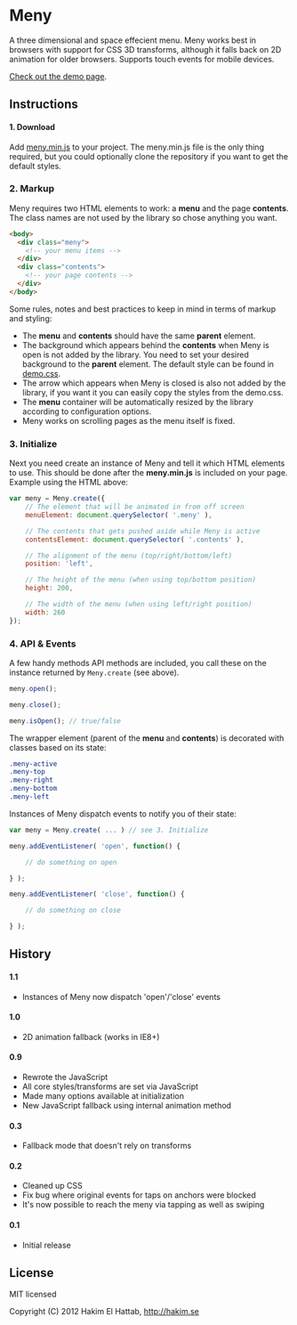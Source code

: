 # Meny

A three dimensional and space effecient menu. Meny works best in browsers with support for CSS 3D transforms, although it falls back on 2D animation for older browsers. Supports touch events for mobile devices.

[Check out the demo page](http://lab.hakim.se/meny/).


## Instructions

#### 1. Download
Add [meny.min.js](https://github.com/hakimel/Meny/blob/master/js/meny.min.js) to your project. The meny.min.js file is the only thing required, but you could optionally clone the repository if you want to get the default styles.

### 2. Markup
Meny requires two HTML elements to work: a **menu** and the page **contents**. The class names are not used by the library so chose anything you want.

```html
<body>
  <div class="meny">
    <!-- your menu items -->
  </div>
  <div class="contents">
    <!-- your page contents -->
  </div>
</body>
```

Some rules, notes and best practices to keep in mind in terms of markup and styling:
- The **menu** and **contents** should have the same **parent** element.
- The background which appears behind the **contents** when Meny is open is not added by the library. You need to set your desired background to the **parent** element. The default style can be found in [demo.css](https://github.com/hakimel/Meny/blob/master/css/demo.css#L23).
- The arrow which appears when Meny is closed is also not added by the library, if you want it you can easily copy the styles from the demo.css.
- The **menu** container will be automatically resized by the library according to configuration options.
- Meny works on scrolling pages as the menu itself is fixed.


### 3. Initialize
Next you need create an instance of Meny and tell it which HTML elements to use. This should be done after the **meny.min.js** is included on your page. Example using the HTML above:

```javascript
var meny = Meny.create({
	// The element that will be animated in from off screen
	menuElement: document.querySelector( '.meny' ),

	// The contents that gets pushed aside while Meny is active
	contentsElement: document.querySelector( '.contents' ),

	// The alignment of the menu (top/right/bottom/left)
	position: 'left',

	// The height of the menu (when using top/bottom position)
	height: 200,

	// The width of the menu (when using left/right position)
	width: 260
});
```

### 4. API & Events
A few handy methods API methods are included, you call these on the instance returned by ```Meny.create``` (see above). 

```javascript
meny.open();

meny.close();

meny.isOpen(); // true/false
```

The wrapper element (parent of the **menu** and **contents**) is decorated with classes based on its state:
```css
.meny-active
.meny-top
.meny-right
.meny-bottom
.meny-left
```

Instances of Meny dispatch events to notify you of their state:

```javascript
var meny = Meny.create( ... ) // see 3. Initialize

meny.addEventListener( 'open', function() {

	// do something on open

} );

meny.addEventListener( 'close', function() {

	// do something on close

} );
```


## History

#### 1.1
- Instances of Meny now dispatch 'open'/'close' events

#### 1.0
- 2D animation fallback (works in IE8+)

#### 0.9
- Rewrote the JavaScript
- All core styles/transforms are set via JavaScript
- Made many options available at initialization
- New JavaScript fallback using internal animation method

#### 0.3
- Fallback mode that doesn't rely on transforms

#### 0.2
- Cleaned up CSS
- Fix bug where original events for taps on anchors were blocked
- It's now possible to reach the meny via tapping as well as swiping

#### 0.1
- Initial release

## License

MIT licensed

Copyright (C) 2012 Hakim El Hattab, http://hakim.se